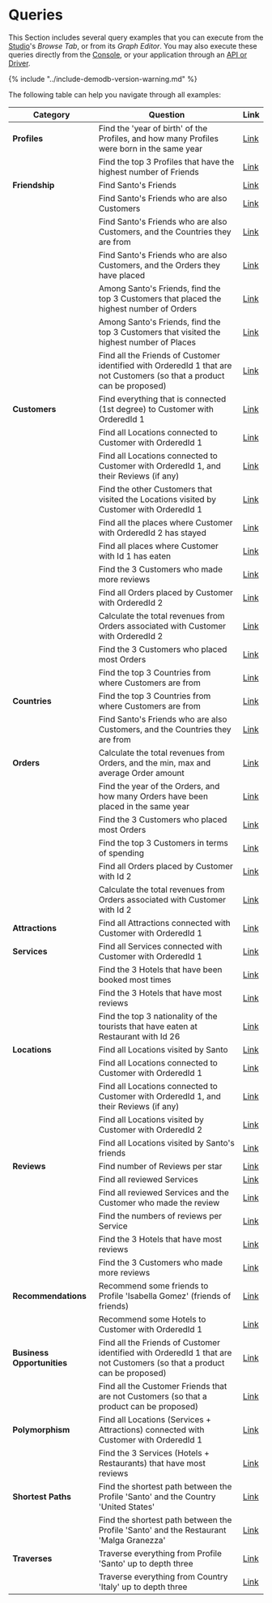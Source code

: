 
# Queries

This Section includes several query examples that you can execute from the [Studio](../../../studio/README.md)'s _Browse Tab_, or from its _Graph Editor_. You may also execute these queries directly from the [Console](../../../console/README.md), or your application through an [API or Driver](../../../apis-and-drivers/README.md).  

{% include "../include-demodb-version-warning.md" %}

The following table can help you navigate through all examples:

|Category                    | Question                                                                                                                | Link
|----------------------------|-------------------------------------------------------------------------------------------------------------------------|--------------------------------------------------------------|
| **Profiles**               | Find the 'year of birth' of the Profiles, and how many Profiles were born in the same year                              | [Link](DemoDB-Queries-Profiles.md#example-1)                 |
|                            | Find the top 3 Profiles that have the highest number of Friends                                                         | [Link](DemoDB-Queries-Profiles.md#example-2)                 |
| **Friendship**             | Find Santo's Friends                                                                                                    | [Link](DemoDB-Queries-Friendship.md#example-1)               |
|                            | Find Santo's Friends who are also Customers                                                                             | [Link](DemoDB-Queries-Friendship.md#example-2)               |
|                            | Find Santo's Friends who are also Customers, and the Countries they are from                                            | [Link](DemoDB-Queries-Friendship.md#example-3)               |
|                            | Find Santo's Friends who are also Customers, and the Orders they have placed                                            | [Link](DemoDB-Queries-Friendship.md#example-4)               |
|                            | Among Santo's Friends, find the top 3 Customers that placed the highest number of Orders                                | [Link](DemoDB-Queries-Friendship.md#example-5)               |
|                            | Among Santo's Friends, find the top 3 Customers that visited the highest number of Places                               | [Link](DemoDB-Queries-Friendship.md#example-6)               |
|                            | Find all the Friends of Customer identified with OrderedId 1 that are not Customers (so that a product can be proposed) | [Link](DemoDB-Queries-Friendship.md#example-7)               |
| **Customers**              | Find everything that is connected (1st degree) to Customer with OrderedId 1                                             | [Link](DemoDB-Queries-Customers.md#example-1)                |
|                            | Find all Locations connected to Customer with OrderedId 1                                                               | [Link](DemoDB-Queries-Customers.md#example-2)                |
|                            | Find all Locations connected to Customer with OrderedId 1, and their Reviews (if any)                                   | [Link](DemoDB-Queries-Customers.md#example-3)                |
|                            | Find the other Customers that visited the Locations visited by Customer with OrderedId 1                                | [Link](DemoDB-Queries-Customers.md#example-4)                |
|                            | Find all the places where Customer with OrderedId 2 has stayed                                                          | [Link](DemoDB-Queries-Customers.md#example-5)                |
|                            | Find all places where Customer with Id 1 has eaten                                                                      | [Link](DemoDB-Queries-Customers.md#example-6)                |
|                            | Find the 3 Customers who made more reviews                                                                              | [Link](DemoDB-Queries-Customers.md#example-7)                |
|                            | Find all Orders placed by Customer with OrderedId 2                                                                     | [Link](DemoDB-Queries-Customers.md#example-8)                |
|                            | Calculate the total revenues from Orders associated with Customer with OrderedId 2                                      | [Link](DemoDB-Queries-Customers.md#example-9)                |
|                            | Find the 3 Customers who placed most Orders                                                                             | [Link](DemoDB-Queries-Customers.md#example-10)               |
|                            | Find the top 3 Countries from where Customers are from                                                                  | [Link](DemoDB-Queries-Customers.md#example-11)               |               
| **Countries**              | Find the top 3 Countries from where Customers are from                                                                  | [Link](DemoDB-Queries-Countries.md#example-1)                |
|                            | Find Santo's Friends who are also Customers, and the Countries they are from                                            | [Link](DemoDB-Queries-Countries.md#example-2)                |               
| **Orders**                 | Calculate the total revenues from Orders, and the min, max and average Order amount                                     | [Link](DemoDB-Queries-Orders.md#example-1)                   |
|                            | Find the year of the Orders, and how many Orders have been placed in the same year                                      | [Link](DemoDB-Queries-Orders.md#example-2)                   |
|                            | Find the 3 Customers who placed most Orders                                                                             | [Link](DemoDB-Queries-Orders.md#example-3)                   |
|                            | Find the top 3 Customers in terms of spending                                                                           | [Link](DemoDB-Queries-Orders.md#example-4)                   |
|                            | Find all Orders placed by Customer with Id 2                                                                            | [Link](DemoDB-Queries-Orders.md#example-5)                   |
|                            | Calculate the total revenues from Orders associated with Customer with Id 2                                             | [Link](DemoDB-Queries-Orders.md#example-6)                   |
| **Attractions**            | Find all Attractions connected with Customer with OrderedId 1                                                           | [Link](DemoDB-Queries-Attractions.md#example-1)              |
| **Services**               | Find all Services connected with Customer with OrderedId 1                                                              | [Link](DemoDB-Queries-Services.md#example-1)                 |
|                            | Find the 3 Hotels that have been booked most times                                                                      | [Link](DemoDB-Queries-Services.md#example-2)                 |
|                            | Find the 3 Hotels that have most reviews                                                                                | [Link](DemoDB-Queries-Services.md#example-3)                 |
|                            | Find the top 3 nationality of the tourists that have eaten at Restaurant with Id 26                                     | [Link](DemoDB-Queries-Services.md#example-4)                 |
| **Locations**              | Find all Locations visited by Santo                                                                                     | [Link](DemoDB-Queries-Locations.md#example-1)                |                                                                |
|                            | Find all Locations connected to Customer with OrderedId 1                                                               | [Link](DemoDB-Queries-Locations.md#example-2)                |
|                            | Find all Locations connected to Customer with OrderedId 1, and their Reviews (if any)                                   | [Link](DemoDB-Queries-Locations.md#example-3)                |
|                            | Find all Locations visited by Customer with OrderedId 2                                                                 | [Link](DemoDB-Queries-Locations.md#example-4)                |
|                            | Find all Locations visited by Santo's friends                                                                           | [Link](DemoDB-Queries-Locations.md#example-5)                |
| **Reviews**                | Find number of Reviews per star                                                                                         | [Link](DemoDB-Queries-Reviews.md#example-1)                  |
|                            | Find all reviewed Services                                                                                              | [Link](DemoDB-Queries-Reviews.md#example-2)                  |
|                            | Find all reviewed Services and the Customer who made the review                                                         | [Link](DemoDB-Queries-Reviews.md#example-3)                  |
|                            | Find the numbers of reviews per Service                                                                                 | [Link](DemoDB-Queries-Reviews.md#example-4)                  | 
|                            | Find the 3 Hotels that have most reviews                                                                                | [Link](DemoDB-Queries-Reviews.md#example-5)                  |
|                            | Find the 3 Customers who made more reviews                                                                              | [Link](DemoDB-Queries-Reviews.md#example-6)                  |
| **Recommendations**        | Recommend some friends to Profile 'Isabella Gomez' (friends of friends)                                                 | [Link](DemoDB-Queries-Recommendations.md#example-1)          |
|                            | Recommend some Hotels to Customer with OrderedId 1                                                                      | [Link](DemoDB-Queries-Recommendations.md#example-2)          |
| **Business Opportunities** | Find all the Friends of Customer identified with OrderedId 1 that are not Customers (so that a product can be proposed) | [Link](DemoDB-Queries-Business-Opportunities.md#example-1)   |
|                            | Find all the Customer Friends that are not Customers (so that a product can be proposed)                                | [Link](DemoDB-Queries-Business-Opportunities.md#example-2)   |
| **Polymorphism**           | Find all Locations (Services + Attractions) connected with Customer with OrderedId 1                                    | [Link](DemoDB-Queries-Polymorphism.md#example-1)             |
|                            | Find the 3 Services (Hotels + Restaurants) that have most reviews                                                       | [Link](DemoDB-Queries-Polymorphism.md#example-2)             |
| **Shortest Paths**         | Find the shortest path between the Profile 'Santo' and the Country 'United States'                                      | [Link](DemoDB-Queries-Shortest-Paths.md#example-1)           |
|                            | Find the shortest path between the Profile 'Santo' and the Restaurant 'Malga Granezza'                                  | [Link](DemoDB-Queries-Shortest-Paths.md#example-2)           |
| **Traverses**              | Traverse everything from Profile 'Santo' up to depth three                                                              | [Link](DemoDB-Queries-Traverses.md#example-1)                |
|                            | Traverse everything from Country 'Italy' up to depth three                                                              | [Link](DemoDB-Queries-Traverses.md#example-2)                |
